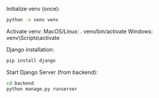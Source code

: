 Initialize venv (once):
```bash
python -m venv venv
```

Activate venv:
MacOS/Linux: . venv/bin/activate
Windows: venv\Scripts\activate

Django installation:
```bash
pip install django
```

Start Django Server (from backend):
```bash
cd backend
python manage.py runserver
```